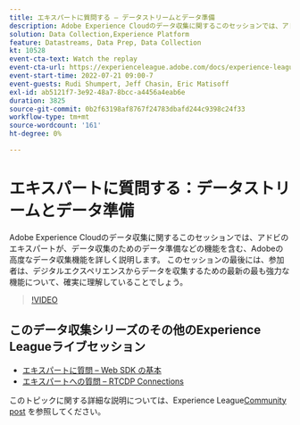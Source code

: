 ```yaml
---
title: エキスパートに質問する – データストリームとデータ準備
description: Adobe Experience Cloudのデータ収集に関するこのセッションでは、アドビのエキスパートが、データ収集のためのデータ準備などの機能を含む、Adobeの高度なデータ収集機能を詳しく説明します。 このセッションの最後には、参加者は、デジタルエクスペリエンスからデータを収集するための最新の最も強力な機能について、確実に理解していることでしょう。
solution: Data Collection,Experience Platform
feature: Datastreams, Data Prep, Data Collection
kt: 10528
event-cta-text: Watch the replay
event-cta-url: https://experienceleague.adobe.com/docs/experience-league-live-events/events/episodes/exl-live-episode-07-21-22.html?lang=ja
event-start-time: 2022-07-21 09:00-7
event-guests: Rudi Shumpert, Jeff Chasin, Eric Matisoff
exl-id: ab5121f7-3e92-48a7-8bcc-a4456a4eab6e
duration: 3825
source-git-commit: 0b2f63198af8767f24783dbafd244c9398c24f33
workflow-type: tm+mt
source-wordcount: '161'
ht-degree: 0%

---
```


# エキスパートに質問する：データストリームとデータ準備

Adobe Experience Cloudのデータ収集に関するこのセッションでは、アドビのエキスパートが、データ収集のためのデータ準備などの機能を含む、Adobeの高度なデータ収集機能を詳しく説明します。 このセッションの最後には、参加者は、デジタルエクスペリエンスからデータを収集するための最新の最も強力な機能について、確実に理解していることでしょう。

>[!VIDEO](https://video.tv.adobe.com/v/345342/?quality=12&learn=on)

## このデータ収集シリーズのその他のExperience Leagueライブセッション

* [エキスパートに質問 – Web SDK の基本](exl-live-episode-05-26-22.md)
* [エキスパートへの質問 – RTCDP Connections](exl-live-episode-06-23-22.md)

このトピックに関する詳細な説明については、Experience League[Community post](https://experienceleaguecommunities.adobe.com/t5/adobe-experience-platform/aep-community-qna-coffee-break-7-21-22-10-30am-pt-adobe/td-p/461503?profile.language=ja) を参照してください。

